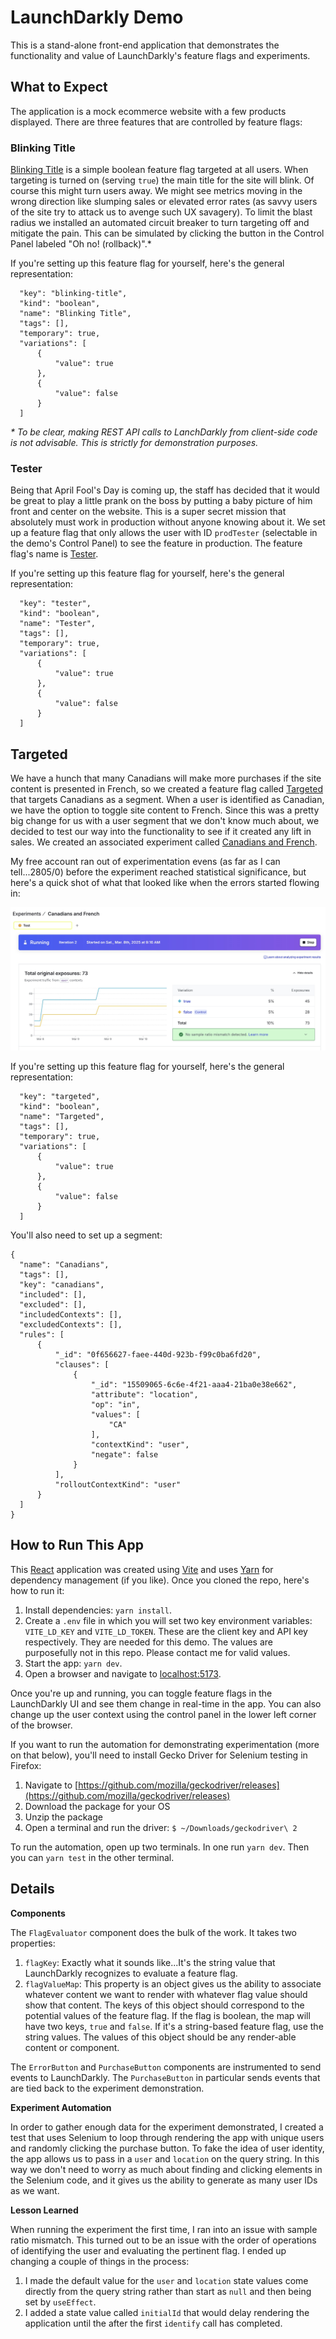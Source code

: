 # LaunchDarkly Demo

This is a stand-alone front-end application that demonstrates the functionality and value of LaunchDarkly's feature flags and experiments.

## What to Expect

The application is a mock ecommerce website with a few products displayed. There are three features that are controlled by feature flags:

### Blinking Title

[Blinking Title](https://app.launchdarkly.com/projects/default/flags/blinking-title/targeting?env=test&selected-env=test) is a simple boolean feature flag targeted at all users. When targeting is turned on (serving `true`) the main title for the site will blink. Of course this might turn users away. We might see metrics moving in the wrong direction like slumping sales or elevated error rates (as savvy users of the site try to attack us to avenge such UX savagery). To limit the blast radius we installed an automated circuit breaker to turn targeting off and mitigate the pain. This can be simulated by clicking the button in the Control Panel labeled "Oh no! (rollback)".*

If you're setting up this feature flag for yourself, here's the general representation:

```        
  "key": "blinking-title",
  "kind": "boolean",
  "name": "Blinking Title",
  "tags": [],
  "temporary": true,
  "variations": [
      {
          "value": true
      },
      {
          "value": false
      }
  ]
```

_* To be clear, making REST API calls to LanchDarkly from client-side code is not advisable. This is strictly for demonstration purposes._

### Tester

Being that April Fool's Day is coming up, the staff has decided that it would be great to play a little prank on the boss by putting a baby picture of him front and center on the website. This is a super secret mission that absolutely must work in production without anyone knowing about it. We set up a feature flag that only allows the user with ID `prodTester` (selectable in the demo's Control Panel) to see the feature in production. The feature flag's name is [Tester](https://app.launchdarkly.com/projects/default/flags/tester/targeting?env=test&selected-env=test).

If you're setting up this feature flag for yourself, here's the general representation:

```
  "key": "tester",
  "kind": "boolean",
  "name": "Tester",
  "tags": [],
  "temporary": true,
  "variations": [
      {
          "value": true
      },
      {
          "value": false
      }
  ]
```

## Targeted

We have a hunch that many Canadians will make more purchases if the site content is presented in French, so we created a feature flag called [Targeted](https://app.launchdarkly.com/projects/default/flags/targeted/targeting?env=test&selected-env=test) that targets Canadians as a segment. When a user is identified as Canadian, we have the option to toggle site content to French. Since this was a pretty big change for us with a user segment that we don't know much about, we decided to test our way into the functionality to see if it created any lift in sales. We created an associated experiment called [Canadians and French](https://app.launchdarkly.com/projects/default/experiments/canadians-and-french/results?env=test&selected-env=test). 

My free account ran out of experimentation evens (as far as I can tell...2805/0) before the experiment reached statistical significance, but here's a quick shot of what that looked like when the errors started flowing in:

![experiment results](experiment.jpg)

If you're setting up this feature flag for yourself, here's the general representation:

```
  "key": "targeted",
  "kind": "boolean",
  "name": "Targeted",
  "tags": [],
  "temporary": true,
  "variations": [
      {
          "value": true
      },
      {
          "value": false
      }
  ]
```

You'll also need to set up a segment:

```
{
  "name": "Canadians",
  "tags": [],
  "key": "canadians",
  "included": [],
  "excluded": [],
  "includedContexts": [],
  "excludedContexts": [],
  "rules": [
      {
          "_id": "0f656627-faee-440d-923b-f99c0ba6fd20",
          "clauses": [
              {
                  "_id": "15509065-6c6e-4f21-aaa4-21ba0e38e662",
                  "attribute": "location",
                  "op": "in",
                  "values": [
                      "CA"
                  ],
                  "contextKind": "user",
                  "negate": false
              }
          ],
          "rolloutContextKind": "user"
      }
  ]
}
```

## How to Run This App

This [React](https://react.dev/) application was created using [Vite](https://vite.dev/) and uses [Yarn](https://yarnpkg.com/) for dependency management (if you like). Once you cloned the repo, here's how to run it:

1. Install dependencies: `yarn install`.
2. Create a `.env` file in which you will set two key environment variables: `VITE_LD_KEY` and `VITE_LD_TOKEN`. These are the client key and API key respectively. They are needed for this demo. The values are purposefully not in this repo. Please contact me for valid values.
3. Start the app: `yarn dev`.
4. Open a browser and navigate to [localhost:5173](http://localhost:5173/).

Once you're up and running, you can toggle feature flags in the LaunchDarkly UI and see them change in real-time in the app. You can also change up the user context using the control panel in the lower left corner of the browser. 

If you want to run the automation for demonstrating experimentation (more on that below), you'll need to install Gecko Driver for Selenium testing in Firefox:

1. Navigate to [https://github.com/mozilla/geckodriver/releases](https://github.com/mozilla/geckodriver/releases)
2. Download the package for your OS
3. Unzip the package
4. Open a terminal and run the driver: `$ ~/Downloads/geckodriver\ 2`

To run the automation, open up two terminals. In one run `yarn dev`. Then you can `yarn test` in the other terminal.

## Details

**Components**

The `FlagEvaluator` component does the bulk of the work. It takes two properties:

1. `flagKey`: Exactly what it sounds like...It's the string value that LaunchDarkly recognizes to evaluate a feature flag.
2. `flagValueMap`: This property is an object gives us the ability to associate whatever content we want to render with whatever flag value should show that content. The keys of this object should correspond to the potential values of the feature flag. If the flag is boolean, the map will have two keys, `true` and `false`. If it's a string-based feature flag, use the string values. The values of this object should be any render-able content or component.

The `ErrorButton` and `PurchaseButton` components are instrumented to send events to LaunchDarkly. The `PurchaseButton` in particular sends events that are tied back to the experiment demonstration.

**Experiment Automation**

In order to gather enough data for the experiment demonstrated, I created a test that uses Selenium to loop through rendering the app with unique users and randomly clicking the purchase button. To fake the idea of user identity, the app allows us to pass in a `user` and `location` on the query string. In this way we don't need to worry as much about finding and clicking elements in the Selenium code, and it gives us the ability to generate as many user IDs as we want.

**Lesson Learned**

When running the experiment the first time, I ran into an issue with sample ratio mismatch. This turned out to be an issue with the order of operations of identifying the user and evaluating the pertinent flag. I ended up changing a couple of things in the process:

1. I made the default value for the `user` and `location` state values come directly from the query string rather than start as `null` and then being set by `useEffect`.
2. I added a state value called `initialId` that would delay rendering the application until the after the first `identify` call has completed.
